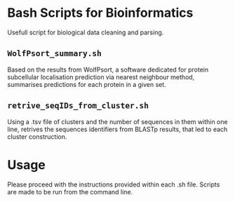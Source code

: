# Bash Scripts for Bioinformatics
Usefull script for biological data cleaning and parsing.

## `WolfPsort_summary.sh`
Based on the results from WolfPsort, a software dedicated for protein subcellular localisation prediction via nearest neighbour method, summarises predictions for each protein in a given set.

## `retrive_seqIDs_from_cluster.sh`
Using a .tsv file of clusters and the number of sequences in them within one line, retrives the sequences identifiers from BLASTp results, that led to each cluster construction.

# Usage
Please proceed with the instructions provided within each .sh file. Scripts are made to be run from the command line.
